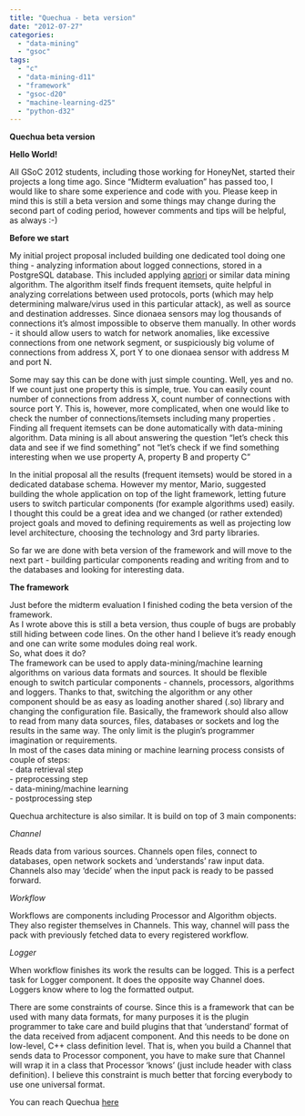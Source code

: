 ```yaml
---
title: "Quechua - beta version"
date: "2012-07-27"
categories: 
  - "data-mining"
  - "gsoc"
tags: 
  - "c"
  - "data-mining-d11"
  - "framework"
  - "gsoc-d20"
  - "machine-learning-d25"
  - "python-d32"
---
```


**Quechua beta version**  
  
  
**Hello World!**  
  
  

All GSoC 2012 students, including those working for HoneyNet, started their projects a long time ago. Since “Midterm evaluation” has passed too, I would like to share some experience and code with you. Please keep in mind this is still a beta version and some things may change during the second part of coding period, however comments and tips will be helpful, as always :-)

  
  
  
**Before we start**  
  
  

My initial project proposal included building one dedicated tool doing one thing - analyzing information about logged connections, stored in a PostgreSQL database. This included applying [apriori](http://rakesh.agrawal-family.com/papers/vldb94apriori.pdf) or similar data mining algorithm. The algorithm itself finds frequent itemsets, quite helpful in analyzing correlations between used protocols, ports (which may help determining malware/virus used in this particular attack), as well as source and destination addresses. Since dionaea sensors may log thousands of connections it’s almost impossible to observe them manually. In other words - it should allow users to watch for network anomalies, like excessive connections from one network segment, or suspiciously big volume of connections from address X, port Y to one dionaea sensor with address M and port N.

  

Some may say this can be done with just simple counting. Well, yes and no. If we count just one property this is simple, true. You can easily count number of connections from address X, count number of connections with source port Y. This is, however, more complicated, when one would like to check the number of connections/itemsets including many properties . Finding all frequent itemsets can be done automatically with data-mining algorithm. Data mining is all about answering the question “let’s check this data and see if we find something” not “let’s check if we find something interesting when we use property A, property B and property C”

  
  

In the initial proposal all the results (frequent itemsets) would be stored in a dedicated database schema. However my mentor, Mario, suggested building the whole application on top of the light framework, letting future users to switch particular components (for example algorithms used) easily. I thought this could be a great idea and we changed (or rather extended) project goals and moved to defining requirements as well as projecting low level architecture, choosing the technology and 3rd party libraries.

  
  

So far we are done with beta version of the framework and will move to the next part - building particular components reading and writing from and to the databases and looking for interesting data.

  
  
**The framework**  
  

Just before the midterm evaluation I finished coding the beta version of the framework.  
As I wrote above this is still a beta version, thus couple of bugs are probably still hiding between code lines. On the other hand I believe it’s ready enough and one can write some modules doing real work.  
So, what does it do?  
The framework can be used to apply data-mining/machine learning algorithms on various data formats and sources. It should be flexible enough to switch particular components - channels, processors, algorithms and loggers. Thanks to that, switching the algorithm or any other component should be as easy as loading another shared (.so) library and changing the configuration file. Basically, the framework should also allow to read from many data sources, files, databases or sockets and log the results in the same way. The only limit is the plugin’s programmer imagination or requirements.  
In most of the cases data mining or machine learning process consists of couple of steps:  
\- data retrieval step  
\- preprocessing step  
\- data-mining/machine learning  
\- postprocessing step  

  
  

Quechua architecture is also similar. It is build on top of 3 main components:

  
  
_Channel_  

Reads data from various sources. Channels open files, connect to databases, open network sockets and ‘understands’ raw input data. Channels also may ‘decide’ when the input pack is ready to be passed forward.

  
_Workflow_  

Workflows are components including Processor and Algorithm objects. They also register themselves in Channels. This way, channel will pass the pack with previously fetched data to every registered workflow.

  
  
_Logger_  

When workflow finishes its work the results can be logged. This is a perfect task for Logger component. It does the opposite way Channel does. Loggers know where to log the formatted output.

  
  
  
  

There are some constraints of course. Since this is a framework that can be used with many data formats, for many purposes it is the plugin programmer to take care and build plugins that that ‘understand’ format of the data received from adjacent component. And this needs to be done on low-level, C++ class definition level. That is, when you build a Channel that sends data to Processor component, you have to make sure that Channel will wrap it in a class that Processor ‘knows’ (just include header with class definition). I believe this constraint is much better that forcing everybody to use one universal format.

  
  
You can reach Quechua [here](https://bitbucket.org/zaccone/quechua)
